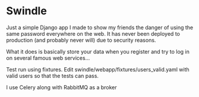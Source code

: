 Swindle
=============

Just a simple Django app I made to show my friends the danger of using the same password everywhere on the web. It has never been deployed to production (and probably never will) due to security reasons.

What it does is basically store your data when you register and try to log in on several famous web services...

Test run using fixtures. Edit swindle/webapp/fixtures/users_valid.yaml with valid users so that the tests can pass.

I use Celery along with RabbitMQ as a broker